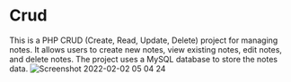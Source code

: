 # Crud
This is a PHP CRUD (Create, Read, Update, Delete) project for managing notes. It allows users to create new notes, view existing notes, edit notes, and delete notes. The project uses a MySQL database to store the notes data.
![Screenshot 2022-02-02 05 04 24](https://user-images.githubusercontent.com/98024836/230771703-49254dc1-cf8e-48e3-8dd8-322792d0c1c1.png)
